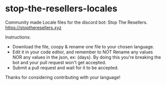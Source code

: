 # stop-the-resellers-locales
Community made Locale files for the discord bot: Stop The Resellers. https://stoptheresellers.xyz


Instructions:

- Download the file, coopy & rename one file to your chosen language. 
- Edit it in your code editor, and remember to NOT Rename any values NOR any values in the json, ex: {days}. By doing this you're breaking the bot and your pull request won't get accepted.
- Submit a pull request and wait for it to be accepted.

Thanks for considering contributing with your language!
